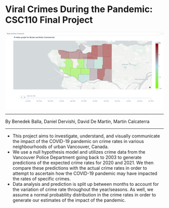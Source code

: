 # Viral Crimes During the Pandemic: CSC110 Final Project

![Chloropleth map of Break and Enter Commercial crimes](https://github.com/DanielDervishi/CSC110-Final-Project/blob/main/project-showcase.png?raw=true "Project showcase")

***

By Benedek Balla, Daniel Dervishi, David De Martin, Martin Calcaterra

***

* This project aims to investigate, understand, and visually communicate the impact of the COVID-19 pandemic on crime rates in various neighbourhoods of urban Vancouver, Canada.
* We use a null hypothesis model and utilizes crime data from the Vancouver Police Department going back to 2003 to generate predictions of the expected crime rates for 2020 and 2021. We then compare these predictions with the actual crime rates in order to attempt to ascertain how the COVID-19 pandemic may have impacted the rates of specific crimes. 
* Data analysis and prediction is split up between months to account for the variation of crime rate throughout the year/seasons. As well, we assume a normal probabliity distribution in the crime rates in order to generate our estimates of the impact of the pandemic. 
